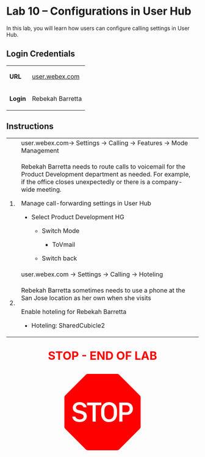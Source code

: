 <style>

  td  {
    font-style: normal;
    font-size: 16px;
    }


    #p1 {
    color: #00B050;
    font-weight: bold;
    }

  #p2 {
    color: #4BACC6;
    font-weight: bold;
    }

  #p3 {
    font-weight: bold;
    }
    
  #p4 {
    color: red;
    font-weight: bold;
    text-align: center;
    font-size: 30px;
    }

  .container {
  text-align: center;
  }

</style>


# Lab 10 – Configurations in User Hub

In this lab, you will learn how users can configure calling settings in User Hub.

## Login Credentials

<table>
<tr>
<td><p id="p3">URL</p></td>
<td><a href="https://user.webex.com">user.webex.com</a></td>
</tr>
<tr>
<td><p id="p3">Login</p></td>
<td>Rebekah Barretta </td>
</tr>
</table>

## Instructions

<table>
<colgroup>
<col style="width: 4%" />
<col style="width: 95%" />
</colgroup>
<tbody>
<tr>
<td rowspan="2">1.</td>
<td>user.webex.com-&gt; Settings -&gt; Calling -&gt; Features -&gt; Mode
Management</td>
</tr>
<tr>
<td><p>Rebekah Barretta needs to route calls to voicemail for the
Product Development department as needed. For example, if the office
closes unexpectedly or there is a company-wide meeting.</p>
<p>Manage call-forwarding settings in User Hub</p>
<ul>
<li><p>Select Product Development HG</p>
<ul>
<li><p>Switch Mode</p>
<ul>
<li><p>ToVmail</p></li>
</ul></li>
<li><p>Switch back</p></li>
</ul></li>
</ul></td>
</tr>


<tr>
<td rowspan="2">2.</td>
<td>user.webex.com -&gt; Settings -&gt; Calling -&gt; Hoteling</td>
</tr>
<tr>
<td><p>Rebekah Barretta sometimes needs to use a phone at the San Jose
location as her own when she visits</p>
<p>Enable hoteling for Rebekah Barretta</p>
<ul>
<li><p>Hoteling: SharedCubicle2</p></li>
</ul></td>
</tr>
</tbody>
</table>

<p id="p4">STOP - END OF LAB</p>

<div class="container">
<svg xmlns="http://www.w3.org/2000/svg" width="200" height="200" fill="red" class="bi bi-sign-stop-fill" viewBox="0 0 16 16">
  <path d="M10.371 8.277v-.553c0-.827-.422-1.234-.987-1.234-.572 0-.99.407-.99 1.234v.553c0 .83.418 1.237.99 1.237.565 0 .987-.408.987-1.237m2.586-.24c.463 0 .735-.272.735-.744s-.272-.741-.735-.741h-.774v1.485z"/>
  <path d="M4.893 0a.5.5 0 0 0-.353.146L.146 4.54A.5.5 0 0 0 0 4.893v6.214a.5.5 0 0 0 .146.353l4.394 4.394a.5.5 0 0 0 .353.146h6.214a.5.5 0 0 0 .353-.146l4.394-4.394a.5.5 0 0 0 .146-.353V4.893a.5.5 0 0 0-.146-.353L11.46.146A.5.5 0 0 0 11.107 0zM3.16 10.08c-.931 0-1.447-.493-1.494-1.132h.653c.065.346.396.583.891.583.524 0 .83-.246.83-.62 0-.303-.203-.467-.637-.572l-.656-.164c-.61-.147-.978-.51-.978-1.078 0-.706.597-1.184 1.444-1.184.853 0 1.386.475 1.436 1.087h-.645c-.064-.32-.352-.542-.797-.542-.472 0-.77.246-.77.6 0 .261.196.437.553.522l.654.161c.673.164 1.06.487 1.06 1.11 0 .736-.574 1.228-1.544 1.228Zm3.427-3.51V10h-.665V6.57H4.753V6h3.006v.568H6.587Zm4.458 1.16v.544c0 1.131-.636 1.805-1.661 1.805-1.026 0-1.664-.674-1.664-1.805V7.73c0-1.136.638-1.807 1.664-1.807s1.66.674 1.66 1.807ZM11.52 6h1.535c.82 0 1.316.55 1.316 1.292 0 .747-.501 1.289-1.321 1.289h-.865V10h-.665V6.001Z"/>
</svg>
</div>